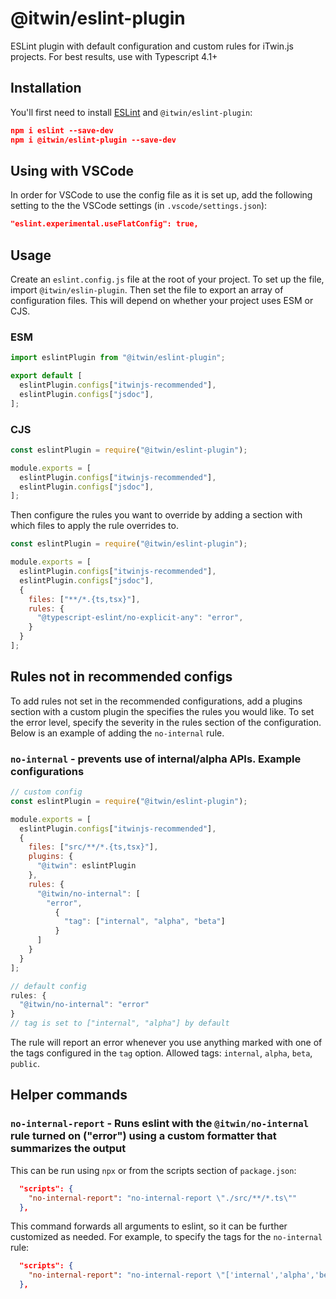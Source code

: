 # @itwin/eslint-plugin

ESLint plugin with default configuration and custom rules for iTwin.js projects. For best results, use with Typescript 4.1+

## Installation

You'll first need to install [ESLint](http://eslint.org) and `@itwin/eslint-plugin`:

```json
npm i eslint --save-dev
npm i @itwin/eslint-plugin --save-dev
```

## Using with VSCode

In order for VSCode to use the config file as it is set up, add the following setting to the the VSCode settings (in `.vscode/settings.json`):

```json
"eslint.experimental.useFlatConfig": true,
```

## Usage

Create an `eslint.config.js` file at the root of your project. To set up the file, import `@itwin/eslin-plugin`. Then set the file to export an array of configuration files. This will depend on whether your project uses ESM or CJS.

### ESM
```javascript
import eslintPlugin from "@itwin/eslint-plugin";

export default [
  eslintPlugin.configs["itwinjs-recommended"],
  eslintPlugin.configs["jsdoc"],
];
```
### CJS
```javascript
const eslintPlugin = require("@itwin/eslint-plugin");

module.exports = [
  eslintPlugin.configs["itwinjs-recommended"],
  eslintPlugin.configs["jsdoc"],
];
```

Then configure the rules you want to override by adding a section with which files to apply the rule overrides to.

```javascript
const eslintPlugin = require("@itwin/eslint-plugin");

module.exports = [
  eslintPlugin.configs["itwinjs-recommended"],
  eslintPlugin.configs["jsdoc"],
  {
    files: ["**/*.{ts,tsx}"],
    rules: {
      "@typescript-eslint/no-explicit-any": "error",
    }
  }
];
```

## Rules not in recommended configs

To add rules not set in the recommended configurations, add a plugins section with a custom plugin the specifies the rules you would like. To set the error level, specify the severity in the rules section of the configuration. Below is an example of adding the `no-internal` rule.

### `no-internal` - prevents use of internal/alpha APIs. Example configurations

```javascript
// custom config
const eslintPlugin = require("@itwin/eslint-plugin");

module.exports = [
  eslintPlugin.configs["itwinjs-recommended"],
  {
    files: ["src/**/*.{ts,tsx}"],
    plugins: {
      "@itwin": eslintPlugin
    },
    rules: {
      "@itwin/no-internal": [
        "error",
          {
            "tag": ["internal", "alpha", "beta"]
          }
      ]
    }
  }
];
```

```javascript
// default config
rules: {
  "@itwin/no-internal": "error"
}
// tag is set to ["internal", "alpha"] by default
```

The rule will report an error whenever you use anything marked with one of the tags configured in the `tag` option.
Allowed tags: `internal`, `alpha`, `beta`, `public`.

## Helper commands

### `no-internal-report` - Runs eslint with the `@itwin/no-internal` rule turned on ("error") using a custom formatter that summarizes the output

This can be run using `npx` or from the scripts section of `package.json`:

```json
  "scripts": {
    "no-internal-report": "no-internal-report \"./src/**/*.ts\""
  },

```

This command forwards all arguments to eslint, so it can be further customized as needed. For example, to specify the tags for the `no-internal` rule:

```json
  "scripts": {
    "no-internal-report": "no-internal-report \"['internal','alpha','beta']\" \"src/**/*.ts\""
  },

```
